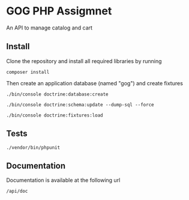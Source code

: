 GOG PHP Assigmnet
=========

An API to manage catalog and cart

## Install

Clone the repository and install all required libraries by running
    
    composer install
    
Then create an application database (named "gog") and create fixtures 

    ./bin/console doctrine:database:create

    ./bin/console doctrine:schema:update --dump-sql --force

    ./bin/console doctrine:fixtures:load

## Tests

    ./vendor/bin/phpunit
    
## Documentation

Documentation is available at the following url

    /api/doc